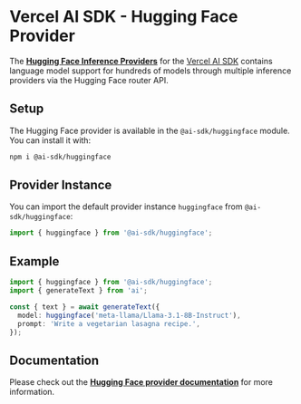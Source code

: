 # Vercel AI SDK - Hugging Face Provider

The **[Hugging Face Inference Providers](https://huggingface.co/inference/models)** for the [Vercel AI SDK](https://ai-sdk.dev/docs) contains language model support for hundreds of models through multiple inference providers via the Hugging Face router API.

## Setup

The Hugging Face provider is available in the `@ai-sdk/huggingface` module. You can install it with:

```bash
npm i @ai-sdk/huggingface
```

## Provider Instance

You can import the default provider instance `huggingface` from `@ai-sdk/huggingface`:

```ts
import { huggingface } from '@ai-sdk/huggingface';
```

## Example

```ts
import { huggingface } from '@ai-sdk/huggingface';
import { generateText } from 'ai';

const { text } = await generateText({
  model: huggingface('meta-llama/Llama-3.1-8B-Instruct'),
  prompt: 'Write a vegetarian lasagna recipe.',
});
```

## Documentation

Please check out the **[Hugging Face provider documentation](https://ai-sdk.dev/providers/ai-sdk-providers/huggingface)** for more information.
